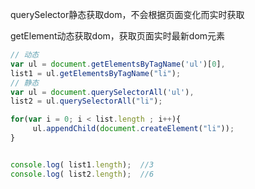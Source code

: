 querySelector静态获取dom，不会根据页面变化而实时获取

getElement动态获取dom，获取页面实时最新dom元素

```javascript
// 动态
var ul = document.getElementsByTagName('ul')[0],
list1 = ul.getElementsByTagName("li");
// 静态
var ul = document.querySelectorAll('ul'),
list2 = ul.querySelectorAll("li");

for(var i = 0; i < list.length ; i++){
     ul.appendChild(document.createElement("li"));
}


console.log( list1.length);  //3
console.log( list2.length);  //6
```
